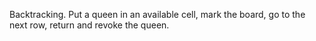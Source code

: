 Backtracking.
Put a queen in an available cell, mark the board, go to the next row, return and revoke the queen.